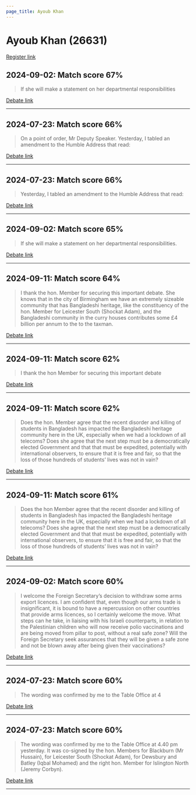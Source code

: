 ```yaml
---
page_title: Ayoub Khan
---
```


# Ayoub Khan  (26631)

[Register link](https://www.theyworkforyou.com/mp/26631/register)



## 2024-09-02: Match score 67%

>If she will make a statement on her departmental responsibilities

[Debate link](https://www.theyworkforyou.com/debates/?id=2024-09-02a.17.1) 

---



## 2024-07-23: Match score 66%

>On a point of order, Mr Deputy Speaker. Yesterday, I tabled an amendment to the Humble Address that read:

[Debate link](https://www.theyworkforyou.com/debates/?id=2024-07-23d.567.1) 

---



## 2024-07-23: Match score 66%

>Yesterday, I tabled an amendment to the Humble Address that read:

[Debate link](https://www.theyworkforyou.com/debates/?id=2024-07-23d.567.1) 

---



## 2024-09-02: Match score 65%

>If she will make a statement on her departmental responsibilities.

[Debate link](https://www.theyworkforyou.com/debates/?id=2024-09-02a.17.1) 

---



## 2024-09-11: Match score 64%

>I thank the hon. Member for securing this important debate. She knows that in the city of Birmingham we have an extremely sizeable community that has Bangladeshi heritage, like the constituency of the hon. Member for Leicester South (Shockat Adam), and the Bangladeshi community in the curry houses contributes some £4 billion per annum to the to the taxman.

[Debate link](https://www.theyworkforyou.com/debates/?id=2024-09-11b.935.0) 

---



## 2024-09-11: Match score 62%

>I thank the hon Member for securing this important debate

[Debate link](https://www.theyworkforyou.com/debates/?id=2024-09-11b.935.0) 

---



## 2024-09-11: Match score 62%

>Does the hon. Member agree that the recent disorder and killing of students in Bangladesh has impacted the Bangladeshi heritage community here in the UK, especially when we had a lockdown of all telecoms? Does she agree that the next step must be a democratically elected Government and that that must be expedited, potentially with international observers, to ensure that it is free and fair, so that the loss of those hundreds of students’ lives was not in vain?

[Debate link](https://www.theyworkforyou.com/debates/?id=2024-09-11b.935.0) 

---



## 2024-09-11: Match score 61%

>Does the hon Member agree that the recent disorder and killing of students in Bangladesh has impacted the Bangladeshi heritage community here in the UK, especially when we had a lockdown of all telecoms? Does she agree that the next step must be a democratically elected Government and that that must be expedited, potentially with international observers, to ensure that it is free and fair, so that the loss of those hundreds of students’ lives was not in vain?

[Debate link](https://www.theyworkforyou.com/debates/?id=2024-09-11b.935.0) 

---



## 2024-09-02: Match score 60%

>I welcome the Foreign Secretary’s decision to withdraw some arms export licences. I am confident that, even though our arms trade is insignificant, it is bound to have a repercussion on other countries that provide arms licences, so I  certainly welcome the move. What steps can he take, in liaising with his Israeli counterparts, in relation to the Palestinian children who will now receive polio vaccinations and are being moved from pillar to post, without a real safe zone? Will the Foreign Secretary seek assurances that they will be given a safe zone and not be blown away after being given their vaccinations?

[Debate link](https://www.theyworkforyou.com/debates/?id=2024-09-02a.51.3) 

---



## 2024-07-23: Match score 60%

>The wording was confirmed by me to the Table Office at 4

[Debate link](https://www.theyworkforyou.com/debates/?id=2024-07-23d.567.1) 

---



## 2024-07-23: Match score 60%

>The wording was confirmed by me to the Table Office at 4.40 pm yesterday. It was co-signed by the hon. Members for Blackburn (Mr Hussain), for Leicester South (Shockat Adam), for Dewsbury and Batley (Iqbal Mohamed) and the right hon. Member for Islington North (Jeremy Corbyn).

[Debate link](https://www.theyworkforyou.com/debates/?id=2024-07-23d.567.1) 

---

